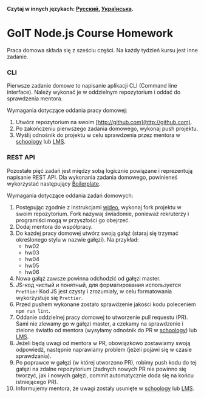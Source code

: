 **Czytaj w innych językach: [Русский](README.md), [Українська](README.ua.md).**

# GoIT Node.js Course Homework

Praca domowa składa się z sześciu części. Na każdy tydzień kursu jest inne zadanie.

### CLI

Pierwsze zadanie domowe to napisanie aplikacji CLI (Command line interface). Należy wykonać je w oddzielnym repozytorium i oddać do sprawdzenia mentora.

Wymagania dotyczące oddania pracy domowej:

1. Utwórz repozytorium na swoim [http://github.com](http://github.com).
2. Po zakończeniu pierwszego zadania domowego, wykonaj push projektu.
3. Wyślij odnośnik do projektu w celu sprawdzenia przez mentora w [schoology](https://app.schoology.com/login) lub [LMS](https://www.edu.goit.global/account/login).

### REST API

Pozostałe pięć zadań jest między sobą logicznie powiązane i reprezentują napisanie REST API. Dla wykonania zadania domowego, powinieneś wykorzystać następujący [Boilerplate](https://github.com/goitacademy/nodejs-homework-template).

Wymagania dotyczące oddania zadań domowych:

1. Postępując zgodnie z instrukcjami [wideo](https://www.youtube.com/watch?v=wabSW_sz_cM), wykonaj fork projektu w swoim repozytorium. Fork nazywaj świadomie, ponieważ rekruterzy i programiści mogą w przyszłości go obejrzeć.
2. Dodaj mentora do współpracy.
3. Do każdej pracy domowej utwórz swoją gałąź (staraj się trzymać określonego stylu w nazwie gałęzi). Na przykład:
   - hw02
   - hw03
   - hw04
   - hw05
   - hw06
4. Nowa gałąź zawsze powinna odchodzić od gałęzi master.
5. JS-код чистый и понятный, для форматирования используется `Prettier`
Kod JS jest czysty i zrozumiały, w celu formatowania wykorzystuje się `Prettier`.
6. Przed pushem wykonane zostało sprawdzenie jakości kodu poleceniem `npm run lint`.
7. Oddanie oddzielnej pracy domowej to utworzenie pull requestu (PR). Sami nie zlewamy go w gałęzi master, a czekamy na sprawdzenie i zielone światło od mentora (wysyłamy odnośnik do PR w [schoology](https://app.schoology.com/login)) lub [LMS](https://www.edu.goit.global/account/login).
8. Jeżeli będą uwagi od mentora w PR, obowiązkowo zostawiamy swoją odpowiedź, następnie naprawiamy problem (jeżeli pojawi się w czasie sprawdzania).
9. Po poprawce w gałęzi (w której utworzono PR), robimy push kodu do tej gałęzi na zdalne repozytorium (żadnych nowych PR nie powinno się tworzyć, jak i nowych gałęzi, commit automatycznie doda się na końcu istniejącego PR).
10. Informujemy mentora, że uwagi zostały usunięte w [schoology](https://app.schoology.com/login) lub [LMS](https://www.edu.goit.global/account/login).
